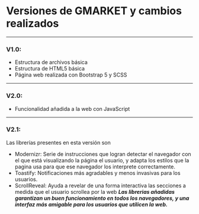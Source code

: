 # Versiones de GMARKET y cambios realizados
---
### V1.0:
- Estructura de archivos básica
- Estructura de HTML5 básica 
- Página web realizada con Bootstrap 5 y SCSS
---
### V2.0:
- Funcionalidad añadida a la web con JavaScript
---
### V2.1:
Las librerías presentes en esta versión son
- Modernizr: Serie de instrucciones que logran detectar el navegador con el que está visualizando la página el usuario, y adapta los estilos que la pagina usa para que ese navegador los interprete correctamente. 
- Toastify: Notificaciones más agradables y menos invasivas para los usuarios.
- ScrollReveal: Ayuda a revelar de una forma interactiva las secciones a medida que el usuario scrollea por la web
***Las librerias añadidas garantizan un buen funcionamiento en todos los navegadores, y una interfaz más amigable para los usuarios que utilicen la web.***
